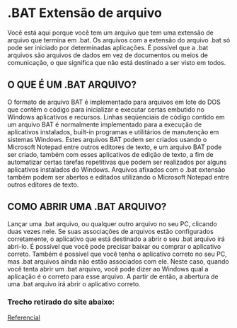# .BAT Extensão de arquivo

Você está aqui porque você tem um arquivo que tem uma extensão de arquivo que termina em .bat. Os arquivos com a extensão do arquivo .bat só pode ser iniciado por determinadas aplicações. É possível que a .bat arquivos são arquivos de dados em vez de documentos ou meios de comunicação, o que significa que não está destinado a ser visto em todos.

## O QUE É UM .BAT ARQUIVO?

O formato de arquivo BAT é implementado para arquivos em lote do DOS que contêm o código para inicializar e executar certas embutido no Windows aplicativos e recursos. Linhas seqüenciais de código contido em um arquivo BAT é normalmente implementado para a execução de aplicativos instalados, built-in programas e utilitários de manutenção em sistemas Windows. Estes arquivos BAT podem ser criados usando o Microsoft Notepad entre outros editores de texto, e um arquivo BAT pode ser criado, também com esses aplicativos de edição de texto, a fim de automatizar certas tarefas repetitivas que podem ser realizados por alguns aplicativos instalados do Windows. Arquivos afixados com o .bat extensão também podem ser abertos e editados utilizando o Microsoft Notepad entre outros editores de texto.

## COMO ABRIR UMA .BAT ARQUIVO?

Lançar uma .bat arquivo, ou qualquer outro arquivo no seu PC, clicando duas vezes nele. Se suas associações de arquivos estão configurados corretamente, o aplicativo que está destinado a abrir o seu .bat arquivo irá abri-lo. É possível que você pode precisar baixar ou comprar o aplicativo correto. Também é possível que você tenha o aplicativo correto no seu PC, mas .bat arquivos ainda não estão associados com ele. Neste caso, quando você tenta abrir um .bat arquivo, você pode dizer ao Windows qual a aplicação é o correto para esse arquivo. A partir de então, a abertura de uma .bat arquivo irá abrir o aplicativo correto.

### Trecho retirado do site abaixo:
[Referencial](https://www.reviversoft.com/pt/file-extensions/bat)
